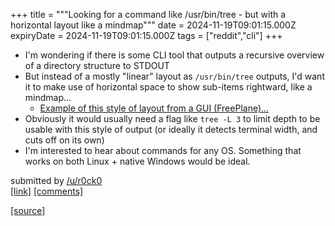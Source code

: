 +++
title = """Looking for a command like /usr/bin/tree - but with a horizontal layout like a mindmap"""
date = 2024-11-19T09:01:15.000Z
expiryDate = 2024-11-19T09:01:15.000Z
tags = ["reddit","cli"]
+++
*   I'm wondering if there is some CLI tool that outputs a recursive overview of a directory structure to STDOUT
*   But instead of a mostly "linear" layout as `/usr/bin/tree` outputs, I'd want it to make use of horizontal space to show sub-items rightward, like a mindmap...
    *   [Example of this style of layout from a GUI (FreePlane)...](https://i.imgur.com/bzZMcho.png)
*   Obviously it would usually need a flag like `tree -L 3` to limit depth to be usable with this style of output (or ideally it detects terminal width, and cuts off on its own)
*   I'm interested to hear about commands for any OS. Something that works on both Linux + native Windows would be ideal.

submitted by [/u/r0ck0](https://www.reddit.com/user/r0ck0)  
[\[link\]](https://www.reddit.com/r/commandline/comments/1guszqw/looking_for_a_command_like_usrbintree_but_with_a/) [\[comments\]](https://www.reddit.com/r/commandline/comments/1guszqw/looking_for_a_command_like_usrbintree_but_with_a/)

[[source]](https://www.reddit.com/r/commandline/comments/1guszqw/looking_for_a_command_like_usrbintree_but_with_a/)
